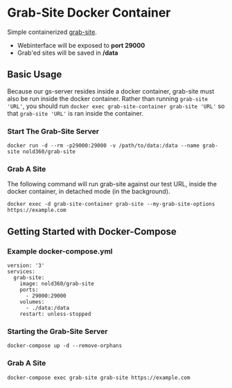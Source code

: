 # Grab-Site Docker Container
Simple containerized [grab-site](https://github.com/ArchiveTeam/grab-site).

 - Webinterface will be exposed to **port 29000**
 - Grab'ed sites will be saved in **/data**

## Basic Usage
Because our gs-server resides inside a docker container, grab-site must also be run inside the docker container. Rather than running `grab-site 'URL'`, you should run `docker exec grab-site-container grab-site 'URL'` so that `grab-site 'URL'` is ran inside the container.

### Start The Grab-Site Server
```
docker run -d --rm -p29000:29000 -v /path/to/data:/data --name grab-site nold360/grab-site
```

### Grab A Site
The following command will run grab-site against our test URL, inside the docker container, in detached mode (in the background).
```
docker exec -d grab-site-container grab-site --my-grab-site-options https://example.com
```

## Getting Started with Docker-Compose
### Example docker-compose.yml
```
version: '3'
services:
  grab-site:
    image: nold360/grab-site
    ports:
      - 29000:29000
    volumes:
      - ./data:/data
    restart: unless-stopped
```

### Starting the Grab-Site Server
```
docker-compose up -d --remove-orphans
```

### Grab A Site
```
docker-compose exec grab-site grab-site https://example.com
```
